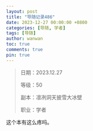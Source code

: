 ```yaml
---
layout: post
title: "导随记录486"
date: 2023-12-27 00:00:00 +0800
categories: [导随, 学者]
tags: [导随]
author: wanwan
toc: true
comments: true
pin: true
---
```

> 日期：2023.12.27
>
> 等级：50
>
> 副本：凛冽洞天披雪大冰壁
>
> 职业：学者

这个本有这么疼吗。